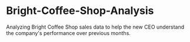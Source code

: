 # Bright-Coffee-Shop-Analysis
Analyzing Bright Coffee Shop sales data to help the new CEO understand the company's performance over previous months.
